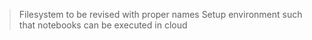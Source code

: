 > Filesystem to be revised with proper names
> Setup environment such that notebooks can be executed in cloud